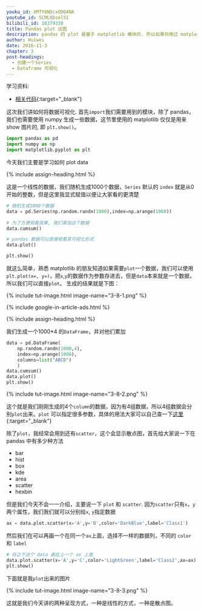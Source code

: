 ```yaml
---
youku_id: XMTY0NDcxODQ4NA
youtube_id: SCMLObsel5I
bilibili_id: 16379330
title: Pandas plot 出图
description: pandas 的 plot 是基于 matplotlib 模块的. 所以如果你用过 matplotlib, pandas 的可视化功能,你也很容易上手. 视频里提到了两种 plot 的方式,其他种的和这两种的运用方式类似,大家可以自学其他的,应该会更容易上手.
author: Huiwei
date: 2016-11-3
chapter: 3
post-headings:
  - 创建一个Series
  - Dataframe 可视化
---
```



学习资料:
  * [相关代码](https://github.com/MorvanZhou/tutorials/blob/master/numpy%26pandas/18_plot.py){:target="_blank"}


这次我们讲如何将数据可视化. 
首先`import`我们需要用到的模块，除了 pandas，我们也需要使用 numpy 生成一些数据，这节里使用的 matplotlib 仅仅是用来 show 图片的, 即 `plt.show()`。

```python
import pandas as pd
import numpy as np
import matplotlib.pyplot as plt
```

今天我们主要是学习如何 plot data


{% include assign-heading.html %}

这是一个线性的数据，我们随机生成1000个数据，`Series` 默认的 `index` 就是从0开始的整数，但是这里我显式赋值以便让大家看的更清楚

```python
# 随机生成1000个数据
data = pd.Series(np.random.randn(1000),index=np.arange(1000))
 
# 为了方便观看效果, 我们累加这个数据
data.cumsum()

# pandas 数据可以直接观看其可视化形式
data.plot()

plt.show()
```

就这么简单，熟悉 matplotlib 的朋友知道如果需要`plot`一个数据，我们可以使用 `plt.plot(x=, y=)`，把`x`,`y`的数据作为参数存进去，但是`data`本来就是一个数据，所以我们可以直接`plot`。
生成的结果就是下图：

{% include tut-image.html image-name="3-8-1.png" %}



{% include google-in-article-ads.html %}

{% include assign-heading.html %}

我们生成一个1000*4 的`DataFrame`，并对他们累加

```python
data = pd.DataFrame(
    np.random.randn(1000,4),
    index=np.arange(1000),
    columns=list("ABCD")
    )
data.cumsum()
data.plot()
plt.show()
```

{% include tut-image.html image-name="3-8-2.png" %}

这个就是我们刚刚生成的4个`column`的数据，因为有4组数据，所以4组数据会分别`plot`出来。`plot` 可以指定很多参数，具体的用法大家可以自己查一下[这里](http://pandas.pydata.org/pandas-docs/version/0.18.1/visualization.html){:target="_blank"}

除了`plot`，我经常会用到还有`scatter`，这个会显示散点图，首先给大家说一下在 pandas 中有多少种方法

* bar
* hist
* box
* kde
* area
* scatter
* hexbin

但是我们今天不会一一介绍，主要说一下 `plot` 和 `scatter`.
因为`scatter`只有`x`，`y`两个属性，我们我们就可以分别给`x`, `y`指定数据

```python
ax = data.plot.scatter(x='A',y='B',color='DarkBlue',label='Class1')
```

然后我们在可以再画一个在同一个`ax`上面，选择不一样的数据列，不同的 `color` 和 `label`

```python
# 将之下这个 data 画在上一个 ax 上面
data.plot.scatter(x='A',y='C',color='LightGreen',label='Class2',ax=ax)
plt.show()
```

下面就是我`plot`出来的图片

{% include tut-image.html image-name="3-8-3.png" %}

这就是我们今天讲的两种呈现方式，一种是线性的方式，一种是散点图。

